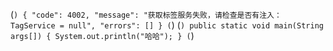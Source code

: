 (```)
{
    "code": 4002,
    "message": "获取标签服务失败，请检查是否有注入：TagService = null",
    "errors": []
}
(```)
(```)
    public static void main(String args[]) {
        System.out.println("哈哈");
    }
(```)